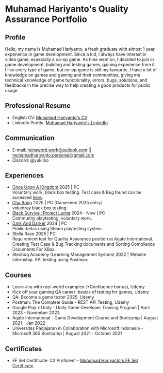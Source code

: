 # Muhamad Hariyanto's Quality Assurance Portfolio
## Profile
Hello, my name is Muhamad Hariyanto, a fresh graduate with almost 1 year experience in game development. Since a kid, I always have interest in video game, especially a co-op game. As time went on, I decided to join in game development, building and testing games, gaining experience from it. I like every type of game, but co-op game is still my favourite. I have a lot of knowledge on games and gaming and their communities, giving me technical knowledge of game functionality, errors, bugs, solutions, and feedbacks in the precise way to help creating a good products for public usage.

## Professional Resume
- English CV: [Muhamad Hariyanto's CV](https://1drv.ms/b/c/b37bdd569ab26057/ERsPOZoveetLkdR1Rg1N5H4BqH55iAQegNDuUfEGCxH2hg?e=wOwZiq)
- LinkedIn Profile: [Muhamad Hariyanto's LinkedIn](https://www.linkedin.com/in/reinswordk/)

## Communication
- E-mail: reinsword.work@outlook.com || muhamadhariyanto.personal@gmail.com
- Discord: @yukiibo

## Experiences
- [Once Upon A Kingdom](https://store.steampowered.com/app/3316970/Once_Upon_A_Kingdom/) 2025 | PC \
  Voluntary work, black box testing. Test case & Bug found can be accessed [here](https://1drv.ms/x/c/b37bdd569ab26057/EVLpxnS_kBRBoP8JtuxYTH4BXZRVRql6k3sqbXnqihVMUQ?e=UvTJKH).
- [Chu Bang](https://enmakami.itch.io/chu-bang) 2025 | PC (Gameseed 2025 entry) \
  voluntray black box testing.
- [Black Survival: Project Lumia](https://projectlumia.com/) 2024 - Now | PC \
  Community playtesting, voluntary work.
- [Dark And Darker](https://store.steampowered.com/app/2016590/Dark_and_Darker/) 2024 | PC \
  Public betas using Steam playtesting system.
- Stella Race 2025 | PC \
  Requirement test for Quality Assurance position at Agate International. Creating Test Case & Bug Tracking documents and Sorting Compliance Documents For XBox.
- Stechoq Academy (Learning Management System) 2022 | Website \
  Internship. API testing using Postman.

## Courses
- Learn Jira with real-world examples (+Confluence bonus), Udemy
- Kick off your gaming QA career: basics of testing for games, Udemy
- QA: Become a game tester 2025, Udemy
- Postman: The Complete Guide - REST API Testing, Udemy
- Google Play x Unity - Unity Game Developer Training Program | April 2023 - November 2023
- Agate International - Game Development Course and Bootcamp | August 2021 - Jan 2022
- Universitas Padjajaran in Collaboration with Microsoft Indonesia - Microsoft 365 Bootcamp | August 2021 - October 2021

## Certificates
- EF Set Certificate: C2 Proficient - [Muhamad Hariyanto's EF Set Certificate](https://1drv.ms/b/c/b37bdd569ab26057/EdxCwx47PahApcs87wK_I1MB5T1RWbUKATF6EpR-ds_3Dg?e=BW2raF)
